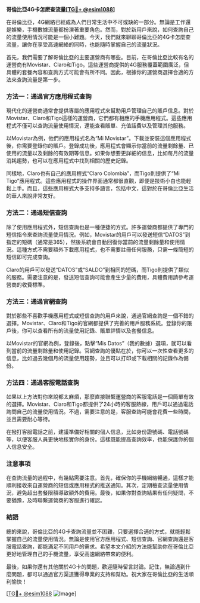 **哥倫比亞4G卡怎麽查流量[[TG💪+ @esim1088](https://t.me/s/esim1088)]**

在哥倫比亞，4G網絡已經成為人們日常生活中不可或缺的一部分。無論是工作還是娛樂，手機數據流量都扮演著重要角色。然而，對於新用戶來說，如何查詢自己的流量使用情況可能是一個小難題。今天，我們就來聊聊哥倫比亞的4G卡怎麼查流量，讓你在享受高速網絡的同時，也能隨時掌握自己的流量狀況。

首先，我們需要了解哥倫比亞的主要運營商有哪些。目前，在哥倫比亞比較有名的運營商有Movistar、Claro和Tigo。這些運營商提供的4G服務覆蓋範圍廣泛，但具體的套餐內容和查詢方式可能會有所不同。因此，根據你的運營商選擇合適的方法來查詢流量是第一步。

### 方法一：通過官方應用程式查詢

現代化的運營商通常會提供專屬的應用程式來幫助用戶管理自己的賬戶信息。對於Movistar、Claro和Tigo這樣的運營商，它們都有相應的手機應用程式。這些應用程式不僅可以查詢流量使用情況，還能查看賬單、充值話費以及管理其他服務。

以Movistar為例，他們的應用程式名為“Mi Movistar”。下載並安裝這個應用程式後，你需要登錄你的賬戶。登錄成功後，應用程式會顯示你當前的流量剩餘量、已使用的流量以及剩餘的有效期等信息。如果你想要更詳細的信息，比如每月的流量消耗趨勢，也可以在應用程式中找到相關的歷史記錄。

同樣地，Claro也有自己的應用程式“Claro Colombia”，而Tigo則提供了“Mi Tigo”應用程式。這些應用程式的操作界面通常都很直觀，即便是技術小白也能輕鬆上手。而且，這些應用程式大多支持多語言，包括中文，這對於在哥倫比亞生活的華人來說非常友好。

### 方法二：通過短信查詢

除了使用應用程式外，短信查詢也是一種便捷的方式。許多運營商都提供了專門的短信指令來查詢流量使用情況。例如，Movistar的用戶可以發送短信“DATOS”到指定的短碼（通常是365），然後系統會自動回復你當前的流量剩餘量和使用情況。這種方式不需要額外下載應用程式，也不需要註冊任何服務，只需一條簡短的短信即可完成查詢。

Claro的用戶可以發送“DATOS”或“SALDO”到相同的短碼，而Tigo則提供了類似的服務。需要注意的是，發送短信查詢可能會產生少量的費用，具體費用請參考運營商的收費標準。

### 方法三：通過官網查詢

對於那些不喜歡手機應用程式或短信查詢的用戶來說，通過官網查詢是一個不錯的選擇。Movistar、Claro和Tigo的官網都提供了完善的用戶服務系統。登錄你的賬戶後，你可以查看所有的流量使用記錄、賬單詳情以及套餐信息。

以Movistar的官網為例，登錄後，點擊“Mis Datos”（我的數據）選項，就可以看到當前的流量剩餘量和使用記錄。官網查詢的優點在於，你可以一次性查看更多的信息，比如過去幾個月的流量使用趨勢，並且可以打印或下載相關的記錄作為備份。

### 方法四：通過客服電話查詢

如果以上方法對你來說都太麻煩，那麼直接聯繫運營商的客服電話是一個簡單有效的選擇。Movistar、Claro和Tigo都提供了24小時的客服熱線，用戶可以通過電話詢問自己的流量使用情況。不過，需要注意的是，客服查詢可能會花費一些時間，並且需要耐心等待。

在撥打客服電話之前，建議準備好相關的個人信息，比如身份證號碼、電話號碼等，以便客服人員更快地核實你的身份。這樣既能提高查詢效率，也能保護你的個人信息安全。

### 注意事項

在查詢流量的過程中，有幾點需要注意。首先，確保你的手機網絡暢通，這樣才能順利接收來自運營商的短信或應用程式的推送通知。其次，定期檢查流量使用情況，避免超出套餐限額導致額外的費用。最後，如果你對查詢結果有任何疑問，不要猶豫，及時聯繫運營商的客服進行確認。

### 結語

總的來說，哥倫比亞的4G卡查詢流量並不困難，只要選擇合適的方式，就能輕鬆掌握自己的流量使用情況。無論是使用官方應用程式、短信查詢、官網查詢還是客服電話查詢，都能滿足不同用戶的需求。希望本文介紹的方法能幫助你在哥倫比亞更好地管理自己的手機流量，享受高速網絡帶來的便利。

最後，如果你還有其他關於4G卡的問題，歡迎隨時留言討論。記住，無論遇到什麼問題，都可以通過官方渠道獲得專業的支持和幫助。祝大家在哥倫比亞的生活順利愉快！

[[TG💪+ @esim1088](https://t.me/s/esim1088) ![Image](https://i.postimg.cc/4NQfJmqS/Snipaste-2025-05-13-00-14-12.png)]